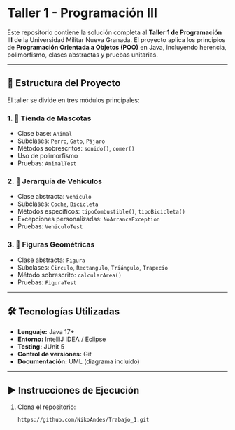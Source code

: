 # Taller 1 - Programación III

Este repositorio contiene la solución completa al **Taller 1 de Programación III** de la Universidad Militar Nueva Granada. El proyecto aplica los principios de **Programación Orientada a Objetos (POO)** en Java, incluyendo herencia, polimorfismo, clases abstractas y pruebas unitarias.

---

## 🧪 Estructura del Proyecto

El taller se divide en tres módulos principales:

### 1. 🐾 Tienda de Mascotas
- Clase base: `Animal`
- Subclases: `Perro`, `Gato`, `Pájaro`
- Métodos sobrescritos: `sonido()`, `comer()`
- Uso de polimorfismo
- Pruebas: `AnimalTest`

### 2. 🚗 Jerarquía de Vehículos
- Clase abstracta: `Vehiculo`
- Subclases: `Coche`, `Bicicleta`
- Métodos específicos: `tipoCombustible()`, `tipoBicicleta()`
- Excepciones personalizadas: `NoArrancaException`
- Pruebas: `VehiculoTest`

### 3. 🔺 Figuras Geométricas
- Clase abstracta: `Figura`
- Subclases: `Circulo`, `Rectangulo`, `Triángulo`, `Trapecio`
- Método sobrescrito: `calcularArea()`
- Pruebas: `FiguraTest`

---

## 🛠️ Tecnologías Utilizadas

- **Lenguaje:** Java 17+
- **Entorno:** IntelliJ IDEA / Eclipse
- **Testing:** JUnit 5
- **Control de versiones:** Git
- **Documentación:** UML (diagrama incluido)

---

## ▶️ Instrucciones de Ejecución

1. Clona el repositorio:
   ```bash
   https://github.com/NikoAndes/Trabajo_1.git
   ```
